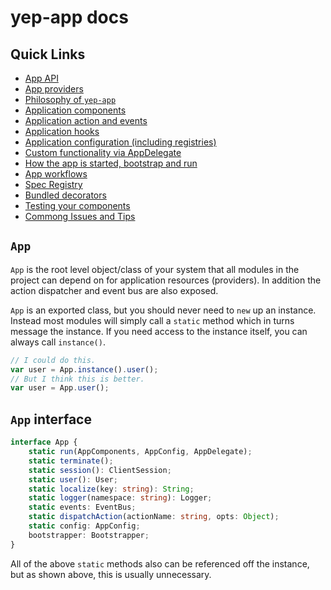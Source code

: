 # yep-app docs

## Quick Links

- [App API](#app-interface)
- [App providers](./app-providers.md)
- [Philosophy of `yep-app`](./philosophy.md)
- [Application components](./app-component.md)
- [Application action and events](./app-actions-and-events.md)
- [Application hooks](./app-hooks.md)
- [Application configuration (including registries)](./app-config.md)
- [Custom functionality via AppDelegate](./app-delegate.md)
- [How the app is started, bootstrap and run](./app-run.md)
- [App workflows](./app-workflows.md)
- [Spec Registry](./app-spec-registry.md)
- [Bundled decorators](./decorators.md)
- [Testing your components](./testing.md)
- [Commong Issues and Tips](./tips.md)

## `App`

`App` is the root level object/class of your system that all modules in the project can depend on for application resources (providers). In addition the action dispatcher and event bus are also exposed.

`App` is an exported class, but you should never need to `new` up an instance. Instead most modules will simply call a `static` method which in turns message the instance.
If you need access to the instance itself, you can always call `instance()`.

```javascript
// I could do this.
var user = App.instance().user();
// But I think this is better.
var user = App.user();
```

## `App` interface

```typescript
interface App {
    static run(AppComponents, AppConfig, AppDelegate);
    static terminate();
    static session(): ClientSession;
    static user(): User;
    static localize(key: string): String;
    static logger(namespace: string): Logger;
    static events: EventBus;
    static dispatchAction(actionName: string, opts: Object);
    static config: AppConfig;
    bootstrapper: Bootstrapper;
}
```

All of the above `static` methods also can be referenced off the instance, but as shown above, this is usually unnecessary.

